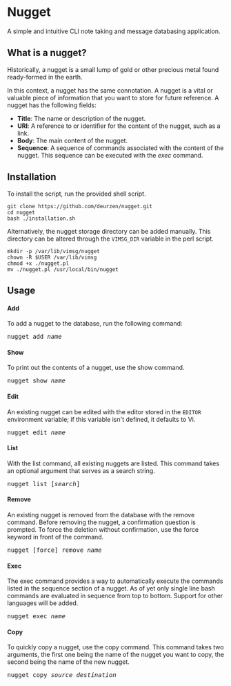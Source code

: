 # Nugget
A simple and intuitive CLI note taking and message databasing application.

## What is a nugget?
Historically, a nugget is a small lump of gold or other precious metal found
ready-formed in the earth.

In this context, a nugget has the same connotation. A nugget is a vital or
valuable piece of information that you want to store for future reference.
A nugget has the following fields:

- **Title**: The name or description of the nugget.
- **URI**: A reference to or identifier for the content of the nugget, such as
           a link.
- **Body**: The main content of the nugget.
- **Sequence**: A sequence of commands associated with the content of the
                nugget. This sequence can be executed with the _exec_ command.


## Installation
To install the script, run the provided shell script.

```
git clone https://github.com/deurzen/nugget.git
cd nugget
bash ./installation.sh
```

Alternatively, the nugget storage directory can be added manually. This
directory can be altered through the `VIMSG_DIR` variable in the perl script.

```
mkdir -p /var/lib/vimsg/nugget
chown -R $USER /var/lib/vimsg
chmod +x ./nugget.pl
mv ./nugget.pl /usr/local/bin/nugget
```

## Usage
#### Add
To add a nugget to the database, run the following command:

<pre>
nugget add <i>name</i>
</pre>

#### Show
To print out the contents of a nugget, use the show command.

<pre>
nugget show <i>name</i>
</pre>

#### Edit
An existing nugget can be edited with the editor stored in the `EDITOR`
environment variable; if this variable isn't defined, it defaults to Vi.

<pre>
nugget edit <i>name</i>
</pre>

#### List
With the list command, all existing nuggets are listed. This command takes an
optional argument that serves as a search string.

<pre>
nugget list [<i>search</i>]
</pre>

#### Remove
An existing nugget is removed from the database with the remove command.
Before removing the nugget, a confirmation question is prompted. To force the
deletion without confirmation, use the force keyword in front of the command.

<pre>
nugget [force] remove <i>name</i>
</pre>

#### Exec
The exec command provides a way to automatically execute the commands listed
in the sequence section of a nugget. As of yet only single
line bash commands are evaluated in sequence from top to bottom. Support for
other languages will be added.

<pre>
nugget exec <i>name</i>
</pre>

#### Copy
To quickly copy a nugget, use the copy command. This command takes two
arguments, the first one being the name of the nugget you want to copy, the
second being the name of the new nugget.

<pre>
nugget copy <i>source</i> <i>destination</i>
</pre>

